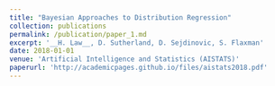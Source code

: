 ```yaml
---
title: "Bayesian Approaches to Distribution Regression"
collection: publications
permalink: /publication/paper_1.md
excerpt: '__H. Law__, D. Sutherland, D. Sejdinovic, S. Flaxman'
date: 2018-01-01
venue: 'Artificial Intelligence and Statistics (AISTATS)'
paperurl: 'http://academicpages.github.io/files/aistats2018.pdf'
---
```


